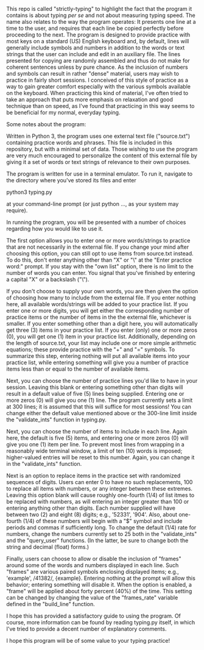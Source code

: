 
This repo is called "strictly-typing" to highlight the fact that the program it contains is about typing *per se* and not about measuring typing speed. The name also relates to the way the program operates: It presents one line at a time to the user, and requires that each line be copied perfectly before proceeding to the next. The program is designed to provide practice with most keys on a standard (US) English keyboard and, by default, lines will generally include symbols and numbers in addition to the words or text strings that the user can include and edit in an auxiliary file. The lines presented for copying are randomly assembled and thus do not make for coherent sentences unless by pure chance. As the inclusion of numbers and symbols can result in rather "dense" material, users may wish to practice in fairly short sessions. I conceived of this style of practice as a way to gain greater comfort especially with the various symbols available on the keyboard. When practicing this kind of material, I've often tried to take an approach that puts more emphasis on relaxation and good technique than on speed, as I've found that practicing in this way seems to be beneficial for my normal, everyday typing.

Some notes about the program:

Written in Python 3, the program uses one external text file ("source.txt") containing practice words and phrases. This file is included in this repository, but with a minimal set of data. Those wishing to use the program are very much encouraged to personalize the content of this external file by giving it a set of words or text strings of relevance to their own purposes.

The program is written for use in a terminal emulator. To run it, navigate to the directory where you've stored its files and enter

  python3 typing.py

at your command-line prompt (or just  python ..., as your system may require). 

In running the program, you will be presented with a number of choices regarding how you would like to use it.

The first option allows you to enter one or more words/strings to practice that are not necessarily in the external file. If you change your mind after choosing this option, you can still opt to use items from source.txt instead. To do this, don't enter anything other than "X" or "\\" at the "Enter practice word:" prompt. If you stay with the "own list" option, there is no limit to the number of words you can enter. You signal that you've finished by entering a capital "X" or a backslash ("\\").

If you don't choose to supply your own words, you are then given the option of choosing how many to include from the external file. If you enter nothing here, all available words/strings will be added to your practice list. If you enter one or more digits, you will get either the corresponding number of practice items or the number of items in the the external file, whichever is smaller. If you enter something other than a digit here, you will automatically get three (3) items in your practice list. If you enter (only) one or more zeros (0), you will get one (1) item in your practice list. Additionally, depending on the length of source.txt, your list may include one or more simple arithmetic equations; these provide practice with the "+" and "=" symbols. To summarize this step, entering nothing will put all available items into your practice list, while entering something will give you a number of practice items less than or equal to the number of available items.

Next, you can choose the number of practice lines you'd like to have in your session. Leaving this blank or entering something other than digits will result in a default value of five (5) lines being supplied. Entering one or more zeros (0) will give you one (1) line. The program currently sets a limit at 300 lines; it is assumed that this will suffice for most sessions! You can change either the default value mentioned above or the 300-line limit inside the "validate_ints" function in typing.py.

Next, you can choose the number of items to include in each line. Again here, the default is five (5) items, and entering one or more zeros (0) will give you one (1) item per line. To prevent most lines from wrapping in a reasonably wide terminal window, a limit of ten (10) words is imposed; higher-valued entries will be reset to this number. Again, you can change it in the "validate_ints" function.

Next is an option to replace items in the practice set with randomized sequences of digits. Users can enter 0 to have no such replacements, 100 to replace all items with numbers, or any integer between these extremes. Leaving this option blank will cause roughly one-fourth (1/4) of list itmes to be replaced with numbers, as will entering an integer greater than 100 or entering anything other than digits. Each number supplied will have between two (2) and eight (8) digits; e.g., '52331', '904'. Also, about one-fourth (1/4) of these numbers will begin with a "$" symbol and include periods and commas if sufficiently long. To change the default (1/4) rate for numbers, change the numbers currently set to 25 both in the "validate\_ints" and the "query\_user" functions. (In the latter, be sure to change both the string and decimal (float) forms.)

Finally, users can choose to allow or disable the inclusion of "frames" around some of the words and numbers displayed in each line. Such "frames" are various paired symbols enclosing displayed items; e.g., 'example', /41382/, {example}. Entering nothing at the prompt will allow this behavior; entering something will disable it. When the option is enabled, a "frame" will be applied about forty percent (40%) of the time. This setting can be changed by changing the value of the "frames\_rate" variable defined in the "build\_line" function.

I hope this has provided a satisfactory guide to using the program. Of course, more information can be found by reading typing.py itself, in which I've tried to provide a decent number of explanatory comments.

I hope this program will be of some value to your typing practice!

